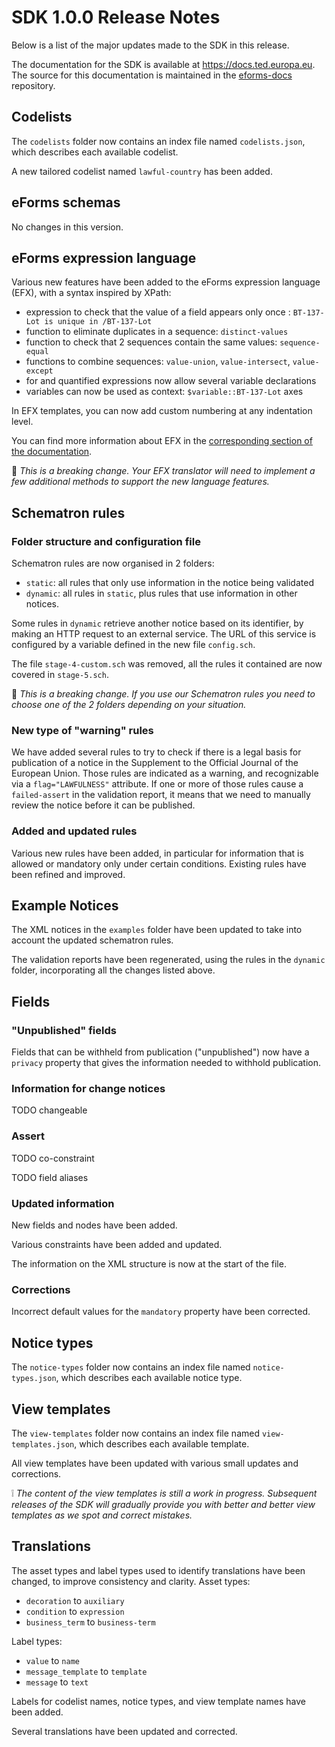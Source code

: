 # SDK 1.0.0 Release Notes

Below is a list of the major updates made to the SDK in this release.

The documentation for the SDK is available at https://docs.ted.europa.eu. The source for this documentation is maintained in the [eforms-docs](https://github.com/OP-TED/eforms-docs) repository.

## Codelists
The `codelists` folder now contains an index file named `codelists.json`, which describes each available codelist.

A new tailored codelist named `lawful-country` has been added.


## eForms schemas
No changes in this version.


## eForms expression language
Various new features have been added to the eForms expression language (EFX), with a syntax inspired by XPath:
* expression to check that the value of a field appears only once : `BT-137-Lot is unique in /BT-137-Lot`
* function to eliminate duplicates in a sequence: `distinct-values`
* function to check that 2 sequences contain the same values: `sequence-equal`
* functions to combine sequences: `value-union`, `value-intersect`, `value-except`
* for and quantified expressions now allow several variable declarations
* variables can now be used as context: `$variable::BT-137-Lot`
axes

In EFX templates, you can now add custom numbering at any indentation level.

You can find more information about EFX in the [corresponding section of the documentation](https://docs.ted.europa.eu/eforms/0.7.0/efx).

:construction: _This is a breaking change. Your EFX translator will need to implement a few additional methods to support the new language features._


## Schematron rules

### Folder structure and configuration file
Schematron rules are now organised in 2 folders:
* `static`: all rules that only use information in the notice being validated
* `dynamic`: all rules in `static`, plus rules that use information in other notices.

Some rules in `dynamic` retrieve another notice based on its identifier, by making an HTTP request to an external service.
The URL of this service is configured by a variable defined in the new file `config.sch`.

The file `stage-4-custom.sch` was removed, all the rules it contained are now covered in `stage-5.sch`.

:construction: _This is a breaking change. If you use our Schematron rules you need to choose one of the 2 folders depending on your situation._

### New type of "warning" rules
We have added several rules to try to check if there is a legal basis for publication of a notice in the Supplement to the Official Journal of the European Union. Those rules are indicated as a warning, and recognizable via a `flag="LAWFULNESS"` attribute.
If one or more of those rules cause a `failed-assert` in the validation report, it means that we need to manually review the notice before it can be published.


### Added and updated rules
Various new rules have been added, in particular for information that is allowed or mandatory only under certain conditions.
Existing rules have been refined and improved.


## Example Notices
The XML notices in the `examples` folder have been updated to take into account the updated schematron rules.

The validation reports have been regenerated, using the rules in the `dynamic` folder, incorporating all the changes listed above.


## Fields

### "Unpublished" fields
Fields that can be withheld from publication ("unpublished") now have a `privacy` property that gives the information needed to withhold publication.

### Information for change notices
TODO changeable

### Assert
TODO co-constraint


TODO field aliases


### Updated information
New fields and nodes have been added.

Various constraints have been added and updated.

The information on the XML structure is now at the start of the file.

### Corrections
Incorrect default values for the `mandatory` property have been corrected.


## Notice types
The `notice-types` folder now contains an index file named `notice-types.json`, which describes each available notice type.


## View templates
The `view-templates` folder now contains an index file named `view-templates.json`, which describes each available template.

All view templates have been updated with various small updates and corrections. 

:grey_exclamation: _The content of the view templates is still a work in progress. Subsequent releases of the SDK will gradually provide you with better and better view templates as we spot and correct mistakes._


## Translations
The asset types and label types used to identify translations have been changed, to improve consistency and clarity.
Asset types:
* `decoration` to `auxiliary`
* `condition` to `expression`
* `business_term` to `business-term`

Label types:
* `value` to `name`
* `message_template` to `template`
* `message` to `text`

Labels for codelist names, notice types, and view template names have been added.

Several translations have been updated and corrected.
